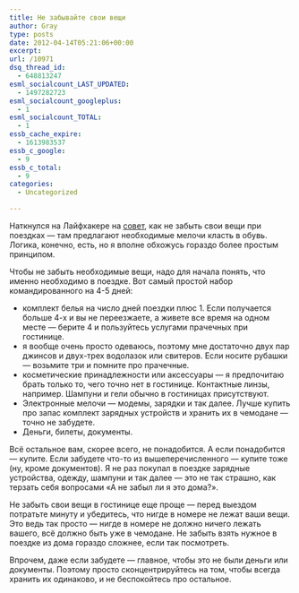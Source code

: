 ```yaml
---
title: Не забывайте свои вещи
author: Gray
type: posts
date: 2012-04-14T05:21:06+00:00
excerpt:
url: /10971
dsq_thread_id:
  - 648813247
esml_socialcount_LAST_UPDATED:
  - 1497282723
esml_socialcount_googleplus:
  - 1
esml_socialcount_TOTAL:
  - 1
essb_cache_expire:
  - 1613983537
essb_c_google:
  - 9
essb_c_total:
  - 9
categories:
  - Uncategorized

---
```








Наткнулся на Лайфхакере на [совет][1], как не забыть свои вещи при поездках — там предлагают необходимые мелочи класть в обувь. Логика, конечно, есть, но я вполне обхожусь гораздо более простым принципом.

Чтобы не забыть необходимые вещи, надо для начала понять, что именно необходимо в поездке. Вот самый простой набор командированного на 4-5 дней:

  * комплект белья на число дней поездки плюс 1. Если получается больше 4-х и вы не переезжаете, а живете все время на одном месте — берите 4 и пользуйтесь услугами прачечных при гостинице. 
  * я вообще очень просто одеваюсь, поэтому мне достаточно двух пар джинсов и двух-трех водолазок или свитеров. Если носите рубашки — возьмите три и помните про прачечные.
  * косметические принадлежности или аксессуары — я предпочитаю брать только то, чего точно нет в гостинице. Контактные линзы, например. Шампуни и гели обычно в гостиницах присутствуют. 
  * Электронные мелочи — модемы, зарядки и так далее. Лучше купить про запас комплект зарядных устройств и хранить их в чемодане — точно не забудете.
  * Деньги, билеты, документы. 

Всё остальное вам, скорее всего, не понадобится. А если понадобится — купите. Если забудете что-то из вышеперечисленного — купите тоже (ну, кроме документов). Я не раз покупал в поездке зарядные устройства, одежду, шампуни и так далее — это не так страшно, как терзать себя вопросами &#171;А не забыл ли я это дома?&#187;.

Не забыть свои вещи в гостинице еще проще — перед выездом потратьте минуту и убедитесь, что нигде в номере не лежат ваши вещи. Это ведь так просто — нигде в номере не должно ничего лежать вашего, всё должно быть уже в чемодане. Не забыть взять нужное в поездке из дома гораздо сложнее, если так посмотреть.

Впрочем, даже если забудете — главное, чтобы это не были деньги или документы. Поэтому просто сконцентрируйтесь на том, чтобы всегда хранить их одинаково, и не беспокойтесь про остальное.

 [1]: http://lifehacker.ru/2012/04/03/kak-ne-zabyvat-dokumenty-i-dengi-v-gostinice-i-veshhi-doma/